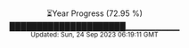 <p align="center">
⏳Year Progress (72.95 %) <br>
█████████████████████▁▁▁▁▁▁▁▁▁ <br>
<sub>Updated: Sun, 24 Sep 2023 06:19:11 GMT</sub>
</p>

